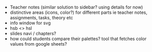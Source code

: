 


- Teacher notes (similar solution to sidebar? using details for now)
- distinctive areas (icons, color?) for different parts ie teacher notes, assignments, tasks, theory etc 
- info window for svg
- hsb <> hsl
- slides navi / chapters?
- how could students compare their palettes? tool that fetches color values from google sheets?